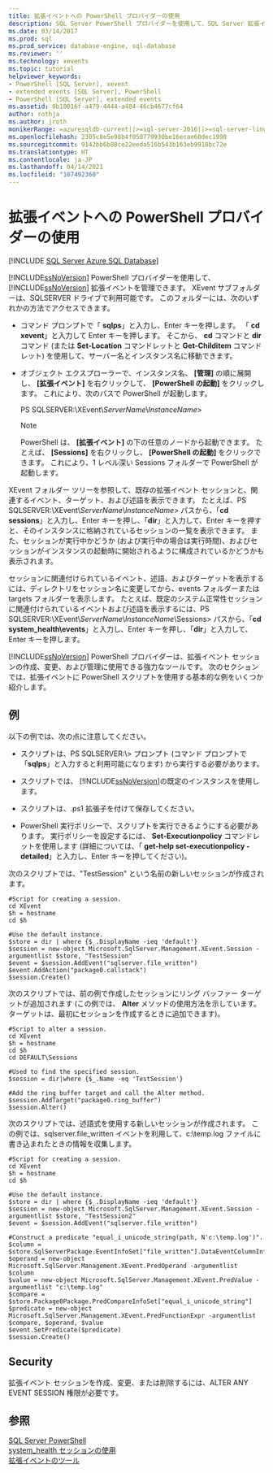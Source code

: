 ```yaml
---
title: 拡張イベントへの PowerShell プロバイダーの使用
description: SQL Server PowerShell プロバイダーを使用して、SQL Server 拡張イベントを管理します。 この記事では、セッションの作成、変更、管理の例を示します。
ms.date: 03/14/2017
ms.prod: sql
ms.prod_service: database-engine, sql-database
ms.reviewer: ''
ms.technology: xevents
ms.topic: tutorial
helpviewer_keywords:
- PowerShell [SQL Server], xevent
- extended events [SQL Server], PowerShell
- PowerShell [SQL Server], extended events
ms.assetid: 0b10016f-a479-4444-a484-46cb4677cf64
author: rothja
ms.author: jroth
monikerRange: =azuresqldb-current||>=sql-server-2016||>=sql-server-linux-2017||=azuresqldb-mi-current
ms.openlocfilehash: 2305c8e5e98b4f050779930be16ecae60dec1990
ms.sourcegitcommit: 9142bb6b80ce22eeda516b543b163eb9918bc72e
ms.translationtype: HT
ms.contentlocale: ja-JP
ms.lasthandoff: 04/14/2021
ms.locfileid: "107492360"
---
```

# <a name="use-the-powershell-provider-for-extended-events"></a>拡張イベントへの PowerShell プロバイダーの使用

[!INCLUDE [SQL Server Azure SQL Database](../../includes/applies-to-version/sql-asdb.md)]

  [!INCLUDE[ssNoVersion](../../includes/ssnoversion-md.md)] PowerShell プロバイダーを使用して、 [!INCLUDE[ssNoVersion](../../includes/ssnoversion-md.md)] 拡張イベントを管理できます。 XEvent サブフォルダーは、SQLSERVER ドライブで利用可能です。 このフォルダーには、次のいずれかの方法でアクセスできます。  
  
-   コマンド プロンプトで「 **sqlps**」と入力し、Enter キーを押します。 「 **cd xevent**」と入力して Enter キーを押します。 そこから、 **cd** コマンドと **dir** コマンド (または **Set-Location** コマンドレットと **Get-Childitem** コマンドレット) を使用して、サーバー名とインスタンス名に移動できます。  
  
-   オブジェクト エクスプローラーで、インスタンス名、 **[管理]** の順に展開し、 **[拡張イベント]** を右クリックして、 **[PowerShell の起動]** をクリックします。 これにより、次のパスで PowerShell が起動します。  
  
     PS SQLSERVER:\XEvent\\*ServerName*\\*InstanceName*>  
  
    > [!NOTE]  
    >  PowerShell は、 **[拡張イベント]** の下の任意のノードから起動できます。 たとえば、 **[Sessions]** を右クリックし、 **[PowerShell の起動]** をクリックできます。 これにより、1 レベル深い Sessions フォルダーで PowerShell が起動します。  
  
 XEvent フォルダー ツリーを参照して、既存の拡張イベント セッションと、関連するイベント、ターゲット、および述語を表示できます。 たとえば、PS SQLSERVER:\XEvent\\*ServerName*\\*InstanceName*> パスから、「**cd sessions**」と入力し、Enter キーを押し、「**dir**」と入力して、Enter キーを押すと、そのインスタンスに格納されているセッションの一覧を表示できます。 また、セッションが実行中かどうか (および実行中の場合は実行時間)、およびセッションがインスタンスの起動時に開始されるように構成されているかどうかも表示されます。  
  
 セッションに関連付けられているイベント、述語、およびターゲットを表示するには、ディレクトリをセッション名に変更してから、events フォルダーまたは targets フォルダーを表示します。 たとえば、既定のシステム正常性セッションに関連付けられているイベントおよび述語を表示するには、PS SQLSERVER:\XEvent\\*ServerName*\\*InstanceName*\Sessions> パスから、「**cd system_health\events**」と入力し、Enter キーを押し、「**dir**」と入力して、Enter キーを押します。  
  
 [!INCLUDE[ssNoVersion](../../includes/ssnoversion-md.md)] PowerShell プロバイダーは、拡張イベント セッションの作成、変更、および管理に使用できる強力なツールです。 次のセクションでは、拡張イベントに PowerShell スクリプトを使用する基本的な例をいくつか紹介します。  
  
## <a name="examples"></a>例  
 以下の例では、次の点に注意してください。  
  
-   スクリプトは、PS SQLSERVER:\\> プロンプト (コマンド プロンプトで「**sqlps**」と入力すると利用可能になります) から実行する必要があります。  
  
-   スクリプトでは、 [!INCLUDE[ssNoVersion](../../includes/ssnoversion-md.md)]の既定のインスタンスを使用します。  
  
-   スクリプトは、.ps1 拡張子を付けて保存してください。  
  
-   PowerShell 実行ポリシーで、スクリプトを実行できるようにする必要があります。 実行ポリシーを設定するには、 **Set-Executionpolicy** コマンドレットを使用します (詳細については、「 **get-help set-executionpolicy -detailed**」と入力し、Enter キーを押してください)。  
  
 次のスクリプトでは、"TestSession" という名前の新しいセッションが作成されます。  
  
```  
#Script for creating a session.  
cd XEvent  
$h = hostname  
cd $h  
  
#Use the default instance.  
$store = dir | where {$_.DisplayName -ieq 'default'}  
$session = new-object Microsoft.SqlServer.Management.XEvent.Session -argumentlist $store, "TestSession"  
$event = $session.AddEvent("sqlserver.file_written")  
$event.AddAction("package0.callstack")  
$session.Create()  
```  
  
 次のスクリプトでは、前の例で作成したセッションにリング バッファー ターゲットが追加されます (この例では、 **Alter** メソッドの使用方法を示しています。 ターゲットは、最初にセッションを作成するときに追加できます)。  
  
```  
#Script to alter a session.  
cd XEvent  
$h = hostname  
cd $h  
cd DEFAULT\Sessions  
  
#Used to find the specified session.  
$session = dir|where {$_.Name -eq 'TestSession'}  
  
#Add the ring buffer target and call the Alter method.  
$session.AddTarget("package0.ring_buffer")  
$session.Alter()  
```  
  
 次のスクリプトでは、述語式を使用する新しいセッションが作成されます。 この例では、sqlserver.file_written イベントを利用して、c:\temp.log ファイルに書き込まれたときの情報を収集します。  
  
```  
#Script for creating a session.  
cd XEvent  
$h = hostname  
cd $h  
  
#Use the default instance.  
$store = dir | where {$_.DisplayName -ieq 'default'}  
$session = new-object Microsoft.SqlServer.Management.XEvent.Session -argumentlist $store, "TestSession2"  
$event = $session.AddEvent("sqlserver.file_written")  
  
#Construct a predicate "equal_i_unicode_string(path, N'c:\temp.log')".  
$column = $store.SqlServerPackage.EventInfoSet["file_written"].DataEventColumnInfoSet["path"]  
$operand = new-object Microsoft.SqlServer.Management.XEvent.PredOperand -argumentlist $column  
$value = new-object Microsoft.SqlServer.Management.XEvent.PredValue -argumentlist "c:\temp.log"  
$compare = $store.Package0Package.PredCompareInfoSet["equal_i_unicode_string"]  
$predicate = new-object Microsoft.SqlServer.Management.XEvent.PredFunctionExpr -argumentlist $compare, $operand, $value  
$event.SetPredicate($predicate)  
$session.Create()  
```  
  
## <a name="security"></a>Security  
 拡張イベント セッションを作成、変更、または削除するには、ALTER ANY EVENT SESSION 権限が必要です。  
  
## <a name="see-also"></a>参照  
 [SQL Server PowerShell](../../powershell/sql-server-powershell.md)   
 [system_health セッションの使用](../../relational-databases/extended-events/use-the-system-health-session.md)   
 [拡張イベントのツール](../../relational-databases/extended-events/extended-events-tools.md)  
  
